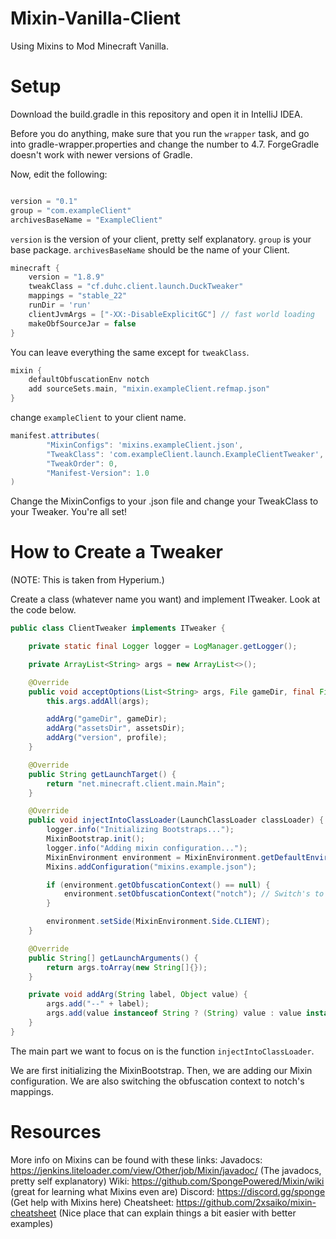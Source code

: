# Mixin-Vanilla-Client
Using Mixins to Mod Minecraft Vanilla.

# Setup
Download the build.gradle in this repository and open it in IntelliJ IDEA.

Before you do anything, make sure that you run the `wrapper` task, and go into gradle-wrapper.properties and change the number to 4.7. ForgeGradle doesn't work with newer versions of Gradle.

Now, edit the following:

```gradle

version = "0.1"
group = "com.exampleClient"
archivesBaseName = "ExampleClient"

```

`version` is the version of your client, pretty self explanatory.
`group` is your base package.
`archivesBaseName` should be the name of your Client.

```gradle
minecraft {
    version = "1.8.9"
    tweakClass = "cf.duhc.client.launch.DuckTweaker"
    mappings = "stable_22"
    runDir = 'run'
    clientJvmArgs = ["-XX:-DisableExplicitGC"] // fast world loading
    makeObfSourceJar = false
}
```

You can leave everything the same except for `tweakClass`.

```gradle
mixin {
    defaultObfuscationEnv notch
    add sourceSets.main, "mixin.exampleClient.refmap.json"
}
```

change `exampleClient` to your client name.

```gradle
manifest.attributes(
		"MixinConfigs": 'mixins.exampleClient.json',
		"TweakClass": 'com.exampleClient.launch.ExampleClientTweaker',
		"TweakOrder": 0,
		"Manifest-Version": 1.0
)
```

Change the MixinConfigs to your .json file and change your TweakClass to your Tweaker.
You're all set!

# How to Create a Tweaker

(NOTE: This is taken from Hyperium.)

Create a class (whatever name you want) and implement ITweaker. Look at the code below.

```java
public class ClientTweaker implements ITweaker {

    private static final Logger logger = LogManager.getLogger();

    private ArrayList<String> args = new ArrayList<>();

    @Override
    public void acceptOptions(List<String> args, File gameDir, final File assetsDir, String profile) {
        this.args.addAll(args);

        addArg("gameDir", gameDir);
        addArg("assetsDir", assetsDir);
        addArg("version", profile);
    }

    @Override
    public String getLaunchTarget() {
        return "net.minecraft.client.main.Main";
    }

    @Override
    public void injectIntoClassLoader(LaunchClassLoader classLoader) {
        logger.info("Initializing Bootstraps...");
        MixinBootstrap.init();
        logger.info("Adding mixin configuration...");
        MixinEnvironment environment = MixinEnvironment.getDefaultEnvironment();
        Mixins.addConfiguration("mixins.example.json");

        if (environment.getObfuscationContext() == null) {
            environment.setObfuscationContext("notch"); // Switch's to notch mappings
        }

        environment.setSide(MixinEnvironment.Side.CLIENT);
    }

    @Override
    public String[] getLaunchArguments() {
        return args.toArray(new String[]{});
    }

    private void addArg(String label, Object value) {
        args.add("--" + label);
        args.add(value instanceof String ? (String) value : value instanceof File ? ((File) value).getAbsolutePath() : ".");
    }
}
```
 
The main part we want to focus on is the function `injectIntoClassLoader`.

We are first initializing the MixinBootstrap. Then, we are adding our Mixin configuration. We are also switching the obfuscation context to notch's mappings.

# Resources
More info on Mixins can be found with these links:
Javadocs: https://jenkins.liteloader.com/view/Other/job/Mixin/javadoc/ (The javadocs, pretty self explanatory)
Wiki: https://github.com/SpongePowered/Mixin/wiki (great for learning what Mixins even are)
Discord: https://discord.gg/sponge (Get help with Mixins here)
Cheatsheet: https://github.com/2xsaiko/mixin-cheatsheet (Nice place that can explain things a bit easier with better examples)
